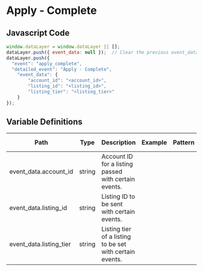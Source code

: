 # Apply - Complete

### 

## Javascript Code
```js
window.dataLayer = window.dataLayer || [];
dataLayer.push({ event_data: null });  // Clear the previous event_data object.
dataLayer.push({
  "event": "apply_complete",
  "detailed_event": "Apply - Complete",
    "event_data": {
        "account_id": "<account_id>",
        "listing_id": "<listing_id>",
        "listing_tier": "<listing_tier>"
    }
});
```

## Variable Definitions

|Path|Type|Description|Example|Pattern|Min Length|Max Length|Minimum|Maximum|Multiple Of|
| --- | --- | --- | --- | --- | --- | --- | --- | --- | --- |
|event_data.account_id|string|Account ID for a listing passed with certain events.||||||||
|event_data.listing_id|string|Listing ID to be sent with certain events.||||||||
|event_data.listing_tier|string|Listing tier of a listing to be set with certain events.||||||||




